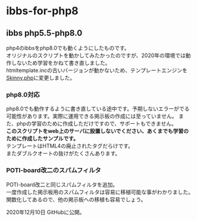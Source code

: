 # ibbs-for-php8
## ibbs php5.5-php8.0
php4のibbsをphp8.0でも動くようにしたものです。  
オリジナルのスクリプトを動かしてみたかったのですが、2020年の環境では動作しないため学習をかねて書き直しました。  
htmltemplate.incの古いバージョンが動かないため、テンプレートエンジンを[Skinny.php](http://skinny.sx68.net/)に変更しました。
### php8.0対応
php8.0でも動作するように書き直している途中です。予期しないエラーがでる可能性があります。実際に運用できる掲示板の作成には至っていません。 
また、phpの学習のために作成しただけですので、サポートもできません。  
**このスクリプトをweb上のサーバに設置しないでください、あくまでも学習のために作成したサンプルです。**   
テンプレートはHTML4の廃止されたタグだらけです。  
またダブルクオートの抜けがたくさんあります。  
### POTI-board改二のスパムフィルタ   
POTI-board改二と同じスパムフィルタを追加。  
一度作成した掲示板用のスパムフィルタは容易に移植可能な事がわかりました。
関数化してあるので、他の掲示板への移植も容易でしょう。  
    
2020年12月10日 GitHubに公開。
